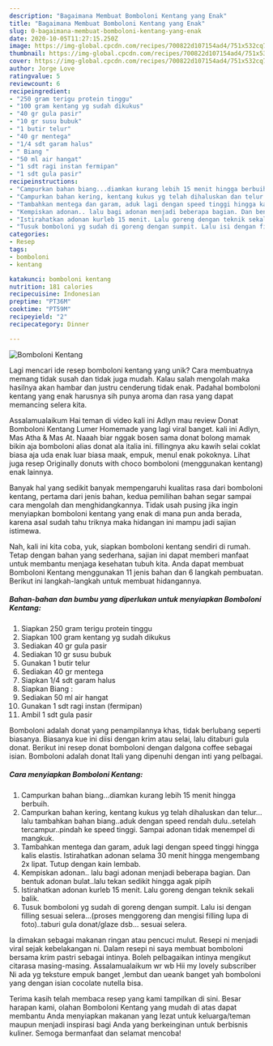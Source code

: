 ```yaml
---
description: "Bagaimana Membuat Bomboloni Kentang yang Enak"
title: "Bagaimana Membuat Bomboloni Kentang yang Enak"
slug: 0-bagaimana-membuat-bomboloni-kentang-yang-enak
date: 2020-10-05T11:27:15.250Z
image: https://img-global.cpcdn.com/recipes/700822d107154ad4/751x532cq70/bomboloni-kentang-foto-resep-utama.jpg
thumbnail: https://img-global.cpcdn.com/recipes/700822d107154ad4/751x532cq70/bomboloni-kentang-foto-resep-utama.jpg
cover: https://img-global.cpcdn.com/recipes/700822d107154ad4/751x532cq70/bomboloni-kentang-foto-resep-utama.jpg
author: Jorge Love
ratingvalue: 5
reviewcount: 6
recipeingredient:
- "250 gram terigu protein tinggu"
- "100 gram kentang yg sudah dikukus"
- "40 gr gula pasir"
- "10 gr susu bubuk"
- "1 butir telur"
- "40 gr mentega"
- "1/4 sdt garam halus"
- " Biang "
- "50 ml air hangat"
- "1 sdt ragi instan fermipan"
- "1 sdt gula pasir"
recipeinstructions:
- "Campurkan bahan biang...diamkan kurang lebih 15 menit hingga berbuih."
- "Campurkan bahan kering, kentang kukus yg telah dihaluskan dan telur... lalu tambahkan bahan biang..aduk dengan speed rendah dulu..setelah tercampur..pindah ke speed tinggi. Sampai adonan tidak menempel di mangkuk."
- "Tambahkan mentega dan garam, aduk lagi dengan speed tinggi hingga kalis elastis. Istirahatkan adonan selama 30 menit hingga mengembang 2x lipat. Tutup dengan kain lembab."
- "Kempiskan adonan.. lalu bagi adonan menjadi beberapa bagian. Dan bentuk adonan bulat..lalu tekan sedikit hingga agak pipih"
- "Istirahatkan adonan kurleb 15 menit. Lalu goreng dengan teknik sekali balik."
- "Tusuk bomboloni yg sudah di goreng dengan sumpit. Lalu isi dengan filling sesuai selera...(proses menggoreng dan mengisi filling lupa di foto)..taburi gula donat/glaze dsb... sesuai selera."
categories:
- Resep
tags:
- bomboloni
- kentang

katakunci: bomboloni kentang 
nutrition: 181 calories
recipecuisine: Indonesian
preptime: "PT36M"
cooktime: "PT59M"
recipeyield: "2"
recipecategory: Dinner

---
```



![Bomboloni Kentang](https://img-global.cpcdn.com/recipes/700822d107154ad4/751x532cq70/bomboloni-kentang-foto-resep-utama.jpg)

Lagi mencari ide resep bomboloni kentang yang unik? Cara membuatnya memang tidak susah dan tidak juga mudah. Kalau salah mengolah maka hasilnya akan hambar dan justru cenderung tidak enak. Padahal bomboloni kentang yang enak harusnya sih punya aroma dan rasa yang dapat memancing selera kita.

Assalamualaikum Hai teman di video kali ini Adlyn mau review Donat Bomboloni Kentang Lumer Homemade yang lagi viral banget. kali ini Adlyn, Mas Atha &amp; Mas At. Naaah biar nggak bosen sama donat bolong mamak bikin aja bomboloni alias donat ala italia ini. fillingnya aku kawih selai coklat biasa aja uda enak luar biasa maak, empuk, menul enak pokoknya. Lihat juga resep Originally donuts with choco bomboloni (menggunakan kentang) enak lainnya.

Banyak hal yang sedikit banyak mempengaruhi kualitas rasa dari bomboloni kentang, pertama dari jenis bahan, kedua pemilihan bahan segar sampai cara mengolah dan menghidangkannya. Tidak usah pusing jika ingin menyiapkan bomboloni kentang yang enak di mana pun anda berada, karena asal sudah tahu triknya maka hidangan ini mampu jadi sajian istimewa.


Nah, kali ini kita coba, yuk, siapkan bomboloni kentang sendiri di rumah. Tetap dengan bahan yang sederhana, sajian ini dapat memberi manfaat untuk membantu menjaga kesehatan tubuh kita. Anda dapat membuat Bomboloni Kentang menggunakan 11 jenis bahan dan 6 langkah pembuatan. Berikut ini langkah-langkah untuk membuat hidangannya.

<!--inarticleads1-->

##### Bahan-bahan dan bumbu yang diperlukan untuk menyiapkan Bomboloni Kentang:

1. Siapkan 250 gram terigu protein tinggu
1. Siapkan 100 gram kentang yg sudah dikukus
1. Sediakan 40 gr gula pasir
1. Sediakan 10 gr susu bubuk
1. Gunakan 1 butir telur
1. Sediakan 40 gr mentega
1. Siapkan 1/4 sdt garam halus
1. Siapkan  Biang :
1. Sediakan 50 ml air hangat
1. Gunakan 1 sdt ragi instan (fermipan)
1. Ambil 1 sdt gula pasir


Bomboloni adalah donat yang penampilannya khas, tidak berlubang seperti biasanya. Biasanya kue ini diisi dengan krim atau selai, lalu ditaburi gula donat. Berikut ini resep donat bomboloni dengan dalgona coffee sebagai isian. Bomboloni adalah donat Itali yang dipenuhi dengan inti yang pelbagai. 

<!--inarticleads2-->

##### Cara menyiapkan Bomboloni Kentang:

1. Campurkan bahan biang...diamkan kurang lebih 15 menit hingga berbuih.
1. Campurkan bahan kering, kentang kukus yg telah dihaluskan dan telur... lalu tambahkan bahan biang..aduk dengan speed rendah dulu..setelah tercampur..pindah ke speed tinggi. Sampai adonan tidak menempel di mangkuk.
1. Tambahkan mentega dan garam, aduk lagi dengan speed tinggi hingga kalis elastis. Istirahatkan adonan selama 30 menit hingga mengembang 2x lipat. Tutup dengan kain lembab.
1. Kempiskan adonan.. lalu bagi adonan menjadi beberapa bagian. Dan bentuk adonan bulat..lalu tekan sedikit hingga agak pipih
1. Istirahatkan adonan kurleb 15 menit. Lalu goreng dengan teknik sekali balik.
1. Tusuk bomboloni yg sudah di goreng dengan sumpit. Lalu isi dengan filling sesuai selera...(proses menggoreng dan mengisi filling lupa di foto)..taburi gula donat/glaze dsb... sesuai selera.


Ia dimakan sebagai makanan ringan atau pencuci mulut. Resepi ni menjadi viral sejak kebelakangan ni. Dalam resepi ni saya membuat bomboloni bersama krim pastri sebagai intinya. Boleh pelbagaikan intinya mengikut citarasa masing-masing. Assalamualaikum wr wb Hii my lovely subscriber Ni ada yg teksture empuk banget ,lembut dan ueank banget yah bomboloni yang dengan isian cocolate nutella bisa. 

Terima kasih telah membaca resep yang kami tampilkan di sini. Besar harapan kami, olahan Bomboloni Kentang yang mudah di atas dapat membantu Anda menyiapkan makanan yang lezat untuk keluarga/teman maupun menjadi inspirasi bagi Anda yang berkeinginan untuk berbisnis kuliner. Semoga bermanfaat dan selamat mencoba!
